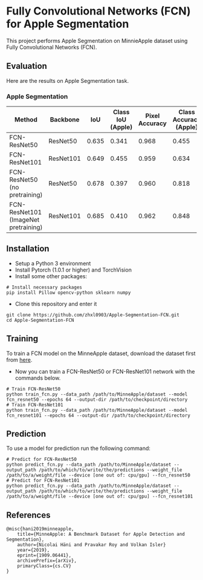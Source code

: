 # Fully Convolutional Networks (FCN) for Apple Segmentation
This project performs Apple Segmentation on MinnieApple dataset using Fully Convolutional Networks (FCN).

## Evaluation
Here are the results on Apple Segmentation task.

### Apple Segmentation
| Method | Backbone | IoU | Class IoU (Apple) |  Pixel Accuracy | Class Accuracy (Apple) |
|---|---|---|---|---|---|
| FCN-ResNet50  |  ResNet50  |  0.635 | 0.341 | 0.968  | 0.455  | 
| FCN-ResNet101  |  ResNet101  |  0.649 |  0.455 | 0.959  | 0.634  | 
| FCN-ResNet50 (no pretraining)  | ResNet50  | 0.678  |  0.397 | 0.960  | 0.818  | 
| FCN-ResNet101 (ImageNet pretraining)  | ResNet101  | 0.685  |  0.410 | 0.962  | 0.848  | 

## Installation
* Setup a Python 3 environment
* Install Pytorch (1.0.1 or higher) and TorchVision
* Install some other packages:
```
# Install necessary packages
pip install Pillow opencv-python sklearn numpy
```
* Clone this repository and enter it
```
git clone https://github.com/zhxl0903/Apple-Segmentation-FCN.git
cd Apple-Segmentation-FCN
```

## Training
To train a FCN model on the MinneApple dataset, download the dataset first from [here](https://conservancy.umn.edu/handle/11299/206575).
* Now you can train a FCN-ResNet50 or FCN-ResNet101 network with the commands below.
```
# Train FCN-ResNet50
python train_fcn.py --data_path /path/to/MinneApple/dataset --model fcn_resnet50 --epochs 64 --output-dir /path/to/checkpoint/directory
# Train FCN-ResNet101
python train_fcn.py --data_path /path/to/MinneApple/dataset --model fcn_resnet101 --epochs 64 --output-dir /path/to/checkpoint/directory

```

## Prediction 
To use a model for prediction run the following command:
```
# Predict for FCN-ResNet50
python predict_fcn.py --data_path /path/to/MinneApple/dataset --output_path /path/to/which/to/write/the/predictions --weight_file /path/to/a/weight/file --device [one out of: cpu/gpu] --fcn_resnet50
# Predict for FCN-ResNet101
python predict_fcn.py --data_path /path/to/MinneApple/dataset --output_path /path/to/which/to/write/the/predictions --weight_file /path/to/a/weight/file --device [one out of: cpu/gpu] --fcn_resnet101
```

## References

```
@misc{hani2019minneapple,
    title={MinneApple: A Benchmark Dataset for Apple Detection and Segmentation},
    author={Nicolai Häni and Pravakar Roy and Volkan Isler}
    year={2019},
    eprint={1909.06441},
    archivePrefix={arXiv},
    primaryClass={cs.CV}
}
```
